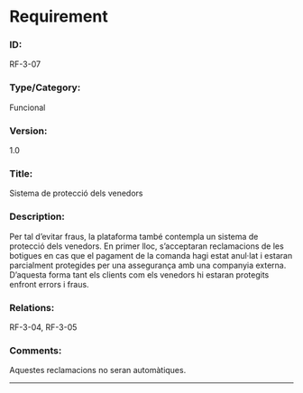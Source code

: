 # Requirement

### ID:
RF-3-07

### Type/Category:
Funcional

### Version:
1.0

### Title:
Sistema de protecció dels venedors

### Description:
Per tal d’evitar fraus, la plataforma també contempla un sistema de protecció dels venedors. En primer lloc, s’acceptaran reclamacions de les botigues en cas que el pagament de la comanda hagi estat anul·lat i estaran parcialment protegides per una assegurança amb una companyia externa. D’aquesta forma tant els clients com els venedors hi estaran protegits enfront errors i fraus.

### Relations:
RF-3-04, RF-3-05

### Comments:
Aquestes reclamacions no seran automàtiques.

---